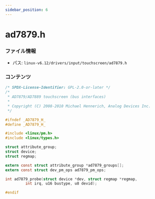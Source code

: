 ```yaml
---
sidebar_position: 6
---
```

# ad7879.h

### ファイル情報

- パス: `linux-v6.12/drivers/input/touchscreen/ad7879.h`

### コンテンツ

```h
/* SPDX-License-Identifier: GPL-2.0-or-later */
/*
 * AD7879/AD7889 touchscreen (bus interfaces)
 *
 * Copyright (C) 2008-2010 Michael Hennerich, Analog Devices Inc.
 */

#ifndef _AD7879_H_
#define _AD7879_H_

#include <linux/pm.h>
#include <linux/types.h>

struct attribute_group;
struct device;
struct regmap;

extern const struct attribute_group *ad7879_groups[];
extern const struct dev_pm_ops ad7879_pm_ops;

int ad7879_probe(struct device *dev, struct regmap *regmap,
		 int irq, u16 bustype, u8 devid);

#endif

```

